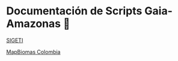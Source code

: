 # Documentación de Scripts Gaia-Amazonas 🌱

[SIGETI](https://github.com/gaia-amazonas)

[MapBiomas Colombia](https://github.com/KaBasDeveloper/MapBiomasColombia/tree/MapBiomas_Colombia/Coleccion_1)

